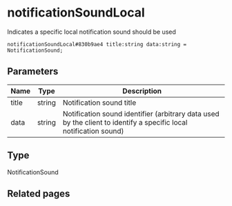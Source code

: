 # notificationSoundLocal
Indicates a specific local notification sound should be used

```
notificationSoundLocal#830b9ae4 title:string data:string = NotificationSound;
```

## Parameters
| Name | Type | Description |
| ---- | :----: | ----------- |
| title | string | Notification sound title |
| data | string | Notification sound identifier (arbitrary data used by the client to identify a specific local notification sound) |


## Type
NotificationSound

## Related pages
